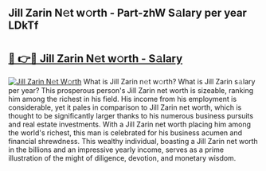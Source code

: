 ## Jill Zarin N𝚎t w𝚘rth - Part-zhW S𝚊lary per year LDkTf

# <h2><a href="http://gc1fc5z.nevu.top/?p=Jill+Zarin">🔗 👉🔴 Jill Zarin N𝚎t w𝚘rth - S𝚊lary</a></h2>

[![Jill Zarin N𝚎t W𝚘rth](https://i.imgur.com/Oavwk0R.jpeg)](http://gc1fc5z.nevu.top/?p=Jill+Zarin)
What is Jill Zarin n𝚎t w𝚘rth? What is Jill Zarin s𝚊lary per year?
This prosperous person's Jill Zarin net worth is sizeable, ranking him among the richest in his field. His income from his employment is considerable, yet it pales in comparison to Jill Zarin net worth, which is thought to be significantly larger thanks to his numerous business pursuits and real estate investments. With a Jill Zarin net worth placing him among the world's richest, this man is celebrated for his business acumen and financial shrewdness. This wealthy individual, boasting a Jill Zarin net worth in the billions and an impressive yearly income, serves as a prime illustration of the might of diligence, devotion, and monetary wisdom.
